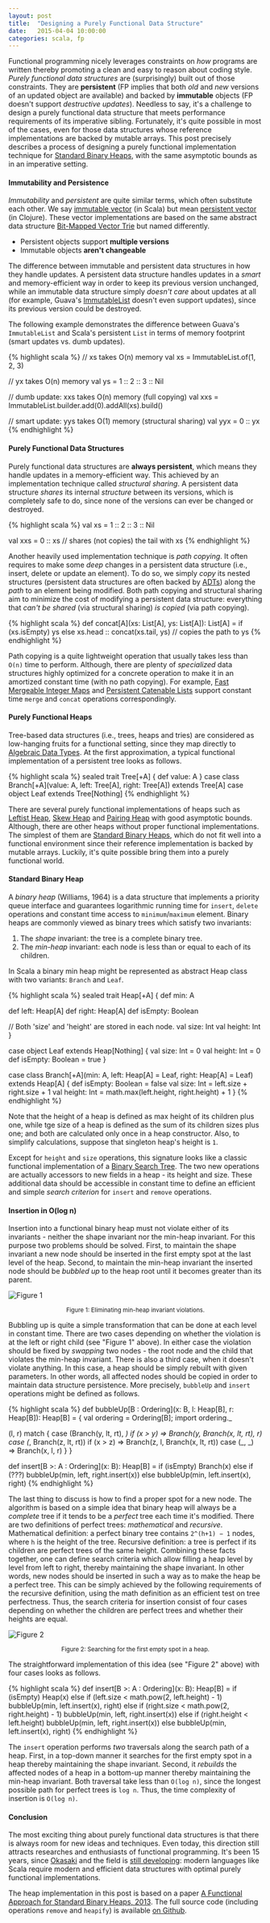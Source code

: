 ```yaml
---
layout: post
title:  "Designing a Purely Functional Data Structure"
date:   2015-04-04 10:00:00
categories: scala, fp
---
```


Functional programming nicely leverages constraints on _how_ programs are written thereby promoting a clean and easy to reason about coding style. *Purely functional data structures* are (surprisingly) built out of those constraints. They are **persistent** (FP implies that both _old_ and _new_ versions of an updated object are available) and backed by **immutable** objects (FP doesn't support _destructive updates_). Needless to say, it's a challenge to design a purely functional data structure that meets performance requirements of its imperative sibling. Fortunately, it's quite possible in most of the cases, even for those data structures whose reference implementations are backed by mutable arrays. This post precisely describes a process of designing a purely functional implementation technique for [Standard Binary Heaps][0], with the same asymptotic bounds as in an imperative setting.

#### Immutability and Persistence

_Immutability_ and _persistent_ are quite similar terms, which often substitute each other. We say [immutable vector][1] (in Scala) but mean [persistent vector][2] (in Clojure). These vector implementations are based on the same abstract data structure [Bit-Mapped Vector Trie][3] but named differently.

* Persistent objects support **multiple versions**
* Immutable objects **aren't changeable**

The difference between immutable and persistent data structures in how they handle updates. A persistent data structure handles updates in a _smart_ and memory-efficient way in order to keep its previous version unchanged, while an immutable data structure simply _doesn't care_ about updates at all (for example, Guava's [ImmutableList][4]  doesn't even support updates), since its previous version could be destroyed.

The following example demonstrates the difference between Guava's `ImmutableList` and Scala's persistent `List` in terms of memory footprint (smart updates vs. dumb updates).

{% highlight scala %}
// xs takes O(n) memory 
val xs = ImmutableList.of(1, 2, 3) 

// yx takes O(n) memory
val ys = 1 :: 2 :: 3 :: Nil

// dumb update: xxs takes O(n) memory (full copying)
val xxs = ImmutableList.builder.add(0).addAll(xs).build()

// smart update: yys takes O(1) memory (structural sharing)
val yyx = 0 :: yx
{% endhighlight %}

#### Purely Functional Data Structures

Purely functional data structures are **always persistent**, which means they handle updates in a memory-efficient way. This achieved by an implementation technique called _structural sharing_. A persistent data structure _shares_ its internal _structure_ between its versions, which is completely safe to do, since none of the versions can ever be changed or destroyed.

{% highlight scala %}
val xs = 1 :: 2 :: 3 :: Nil

val xxs = 0 :: xs // shares (not copies) the tail with xs
{% endhighlight %}

Another heavily used implementation technique is _path copying_. It often requires to make some _deep_ changes in a persistent data structure (i.e., insert, delete or update an element). To do so, we simply _copy_ its nested structures (persistent data structures are often backed by [ADTs][5]) along the _path_ to an element being modified. Both path copying and structural sharing aim to minimize the cost of modifying a persistent data structure: everything that _can't be shared_ (via structural sharing) _is copied_ (via path copying).

{% highlight scala %}
def concat[A](xs: List[A], ys: List[A]): List[A] = 
  if (xs.isEmpty) ys
  else xs.head :: concat(xs.tail, ys) // copies the path to ys
{% endhighlight %}

Path copying is a quite lightweight operation that usually takes less than `O(n)` time to perform. Although, there are plenty of _specialized_ data structures highly optimized for a concrete operation to make it in an amortized constant time (with no path copying). For example, [Fast Mergeable Integer Maps][6] and [Persistent Catenable Lists][7] support constant time `merge` and `concat` operations correspondingly.

#### Purely Functional Heaps

Tree-based data structures (i.e., trees, heaps and tries) are considered as low-hanging fruits for a functional setting, since they map directly to [Algebraic Data Types][5]. At the first approximation, a typical functional implementation of a persistent tree looks as follows.

{% highlight scala %}
sealed trait Tree[+A] { def value: A }
case class Branch[+A](value: A, left: Tree[A], right: Tree[A]) extends Tree[A]
case object Leaf extends Tree[Nothing]
{% endhighlight %}

There are several purely functional implementations of heaps such as [Leftist Heap][8], [Skew Heap][9] and [Pairing Heap][10] with good asymptotic bounds. Although, there are other heaps without proper functional implementations. The simplest of them are [Standard Binary Heaps][0], which do not fit well into a functional environment since their reference implementation is backed by mutable arrays. Luckily, it's quite possible bring them into a purely functional world.

#### Standard Binary Heap

A _binary heap_ (Williams, 1964) is a data structure that implements a priority queue interface and guarantees logarithmic running time for `insert`, `delete` operations and constant time access to `minimum`/`maximum` element. Binary heaps are commonly viewed as binary trees which satisfy two invariants:

1. The _shape_ invariant: the tree is a complete binary tree.
2. The _min-heap_ invariant: each node is less than or equal to each of its
children.

In Scala a binary min heap might be represented as abstract Heap class with two variants: `Branch` and `Leaf`.

{% highlight scala %}
sealed trait Heap[+A] {
  def min: A
 
  def left: Heap[A]
  def right: Heap[A]
  def isEmpty: Boolean
 
  // Both 'size' and 'height' are stored in each node.
  val size: Int
  val height: Int
}

case object Leaf extends Heap[Nothing] {
  val size: Int = 0
  val height: Int = 0
  def isEmpty: Boolean = true
}
 
case class Branch[+A](min: A, left: Heap[A] = Leaf, right: Heap[A] = Leaf) extends Heap[A] {
  def isEmpty: Boolean = false
  val size: Int = left.size + right.size + 1
  val height: Int = math.max(left.height, right.height) + 1
}
{% endhighlight %}

Note that the height of a heap is defined as max height of its children plus one, while tge size of a heap is defined as the sum of its children sizes plus one; and both are calculated only once in a heap constructor. Also, to simplify calculations, suppose that singleton heap's height is `1`.

Except for `height` and `size` operations, this signature looks like a classic functional implementation of a [Binary Search Tree][11]. The two new operations are actually accessors to new fields in a heap - its height and size. These additional data should be accessible in constant time to define an efficient and simple _search criterion_ for `insert` and `remove` operations.

#### Insertion in O(log n)

Insertion into a functional binary heap must not violate either of its invariants - neither the shape invariant nor the min-heap invariant. For this purpose two problems should be solved. First, to maintain the shape invariant a new node should be inserted in the first empty spot at the last level of the heap. Second, to maintain the min-heap invariant the inserted node should be _bubbled up_ to the heap root until it becomes greater than its parent.

![Figure 1](/images/designing-a-pfds/figure-1.png)
<center><small>Figure 1: Eliminating min-heap invariant violations.</small></center>

Bubbling up is quite a simple transformation that can be done at each level in constant time. There are two cases depending on whether the violation is at the left or right child (see "Figure 1" above). In either case the violation should be fixed by _swapping_ two nodes - the root node and the child that violates the min-heap invariant. There is also a third case, when it doesn't violate anything. In this case, a heap should be simply rebuilt with given parameters. In other words, all affected nodes should be copied in order to maintain data structure persistence. More precisely, `bubbleUp` and `insert` operations might be defined as follows.

{% highlight scala %}
def bubbleUp[B : Ordering](x: B, l: Heap[B], r: Heap[B]): Heap[B] = {
  val ordering = Ordering[B]; import ordering._

  (l, r) match {
    case (Branch(y, lt, rt), _) if (x > y) => 
      Branch(y, Branch(x, lt, rt), r)
    case (_, Branch(z, lt, rt)) if (x > z) => 
      Branch(z, l, Branch(x, lt, rt))
    case (_, _) => 
      Branch(x, l, r)
  }
}

def insert[B >: A : Ordering](x: B): Heap[B] =
  if (isEmpty) Branch(x)
  else if (???) bubbleUp(min, left, right.insert(x))
  else bubbleUp(min, left.insert(x), right)
{% endhighlight %}

The last thing to discuss is how to find a proper spot for a new node. The algorithm is based on a simple idea that binary heap will always be a _complete_ tree if it tends to be a _perfect_ tree each time it's modified. There are two definitions of perfect trees: _mathematical_ and _recursive_. Mathematical definition: a perfect binary tree contains `2^(h+1) − 1` nodes, where `h` is the height of the tree. Recursive definition: a tree is perfect if its children are perfect trees of the same height. Combining these facts together, one can define search criteria which allow filling a heap level by level from left to right, thereby maintaining the shape invariant. In other words, new nodes should be inserted in such a way as to make the heap be a perfect tree. This can be simply achieved by the following requirements of the recursive definition, using the math definition as an efficient test on tree perfectness. Thus, the search criteria for insertion consist of four cases depending on whether the children are perfect trees and whether their heights are equal.

![Figure 2](/images/designing-a-pfds/figure-2.png)
<center><small>Figure 2: Searching for the first empty spot in a heap.</small></center>

The straightforward implementation of this idea (see "Figure 2" above) with four cases looks as follows.

{% highlight scala %}
def insert[B >: A : Ordering](x: B): Heap[B] =
  if (isEmpty) Heap(x)
  else if (left.size < math.pow(2, left.height) - 1)
    bubbleUp(min, left.insert(x), right)
  else if (right.size < math.pow(2, right.height) - 1)
    bubbleUp(min, left, right.insert(x))
  else if (right.height < left.height)
    bubbleUp(min, left, right.insert(x))
  else bubbleUp(min, left.insert(x), right)
{% endhighlight %}

The `insert` operation performs _two_ traversals along the search path of a heap. First, in a top-down manner it searches for the first empty spot in a heap thereby maintaining the shape invariant. Second, it _rebuilds_ the affected nodes of a heap in a bottom-up manner thereby maintaining the min-heap invariant. Both traversal take less than `O(log n)`, since the longest possible path for perfect trees is `log n`. Thus, the time complexity of insertion is `O(log n)`.

#### Conclusion

The most exciting thing about purely functional data structures is that there is always room for new ideas and techniques. Even today, this direction still attracts researches and enthusiasts of functional programming. It's been 15 years, since [Okasaki][11] and the field is [still developing][12]: modern languages like Scala require modern and efficient data structures with optimal purely functional implementations.

The heap implementation in this post is based on a paper [A Functional Approach for Standard Binary Heaps, 2013][12]. The full source code (including operations `remove` and `heapify`) is available [on Github][13].

[0]: http://en.wikipedia.org/wiki/Binary_heap
[1]: http://www.scala-lang.org/api/current/index.html#scala.collection.immutable.Vector
[2]: http://clojuredocs.org/clojure_core/clojure.core/vector
[3]: http://en.wikipedia.org/wiki/Hash_array_mapped_trie
[4]: https://github.com/google/guava/blob/master/guava/src/com/google/common/collect/ImmutableList.java
[5]: http://en.wikipedia.org/wiki/Algebraic_data_type
[6]: http://ittc.ku.edu/~andygill/papers/IntMap98.pdf
[7]: http://www.math.tau.ac.il/~haimk/adv-ds-2000/okasaki-kaplan-tarjan-sicomp.ps
[8]: https://github.com/vkostyukov/scalacaster/blob/master/src/heap/LeftistHeap.scala
[9]: https://github.com/vkostyukov/scalacaster/blob/master/src/heap/SkewHeap.scala
[10]: https://github.com/vkostyukov/scalacaster/blob/master/src/heap/PairingHeap.scala
[11]: https://wiki.rice.edu/confluence/download/attachments/2761212/Okasaki-Red-Black.pdf
[11]: http://www.amazon.com/Purely-Functional-Structures-Chris-Okasaki/dp/0521663504
[12]: http://cstheory.stackexchange.com/questions/1539/whats-new-in-purely-functional-data-structures-since-okasaki
[13]: http://arxiv.org/pdf/1312.4666v1.pdf
[14]: https://github.com/vkostyukov/scalacaster/blob/master/src/heap/StandardHeap.scala
